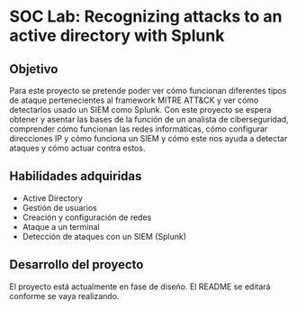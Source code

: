 # SOC Lab: Recognizing attacks to an active directory with Splunk

## Objetivo
Para este proyecto se pretende poder ver cómo funcionan diferentes tipos de ataque pertenecientes al framework MITRE ATT&CK y ver cómo detectarlos usado un SIEM como Splunk. Con este proyecto se espera obtener y asentar las bases de la función de un analista de ciberseguridad, comprender cómo funcionan las redes informáticas, cómo configurar direcciones IP y cómo funciona un SIEM y cómo este nos ayuda a detectar ataques y cómo actuar contra estos.

## Habilidades adquiridas
- Active Directory
- Gestión de usuarios
- Creación y configuración de redes
- Ataque a un terminal
- Detección de ataques con un SIEM (Splunk)

## Desarrollo del proyecto
El proyecto está actualmente en fase de diseño. El README se editará conforme se vaya realizando.
